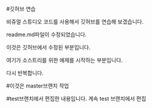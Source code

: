 #깃허브 연습

비쥬얼 스튜디오 코드를 사용해서 깃허브를 연습해 보겠습니다.

readme.md파일이 수정되었습니다.

이것은 깃허브에서 수정된 부분입니다.

여기가 소스트리를 위한 예제를 시작하는 부분입니다.

다시 반복합니다.

#이것은 master브랜치 작업

#test브랜치에서 편집한 내용입니다.
계속 test 브랜치에서 편집
